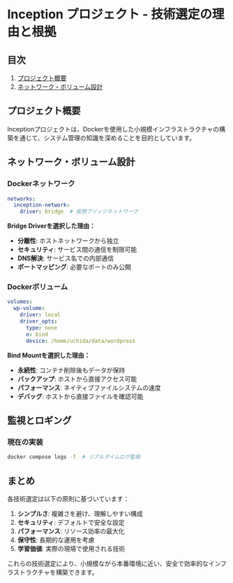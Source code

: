 # Inception プロジェクト - 技術選定の理由と根拠

## 目次
1. [プロジェクト概要](#プロジェクト概要)
5. [ネットワーク・ボリューム設計](#ネットワークボリューム設計)

## プロジェクト概要

Inceptionプロジェクトは、Dockerを使用した小規模インフラストラクチャの構築を通じて、システム管理の知識を深めることを目的としています。

## ネットワーク・ボリューム設計

### Dockerネットワーク

```yaml
networks:
  inception-network:
    driver: bridge  # 仮想ブリッジネットワーク
```

**Bridge Driverを選択した理由：**
- **分離性**: ホストネットワークから独立
- **セキュリティ**: サービス間の通信を制限可能
- **DNS解決**: サービス名での内部通信
- **ポートマッピング**: 必要なポートのみ公開

### Dockerボリューム

```yaml
volumes:
  wp-volume:
    driver: local
    driver_opts:
      type: none
      o: bind
      device: /home/uchida/data/wordpress
```

**Bind Mountを選択した理由：**
- **永続性**: コンテナ削除後もデータが保持
- **バックアップ**: ホストから直接アクセス可能
- **パフォーマンス**: ネイティブファイルシステムの速度
- **デバッグ**: ホストから直接ファイルを確認可能

## 監視とロギング

### 現在の実装

```bash
docker compose logs -f  # リアルタイムログ監視
```
## まとめ

各技術選定は以下の原則に基づいています：

1. **シンプルさ**: 複雑さを避け、理解しやすい構成
2. **セキュリティ**: デフォルトで安全な設定
3. **パフォーマンス**: リソース効率の最大化
4. **保守性**: 長期的な運用を考慮
5. **学習価値**: 実際の現場で使用される技術

これらの技術選定により、小規模ながら本番環境に近い、安全で効率的なインフラストラクチャを構築できます。